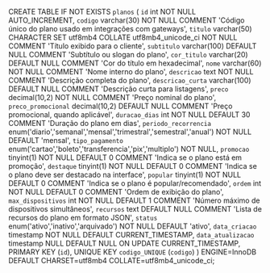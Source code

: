 CREATE TABLE IF NOT EXISTS `planos` (
  `id` int NOT NULL AUTO_INCREMENT,
  `codigo` varchar(30) NOT NULL COMMENT 'Código único do plano usado em integrações com gateways',
  `titulo` varchar(50) CHARACTER SET utf8mb4 COLLATE utf8mb4_unicode_ci NOT NULL COMMENT 'Título exibido para o cliente',
  `subtitulo` varchar(100) DEFAULT NULL COMMENT 'Subtítulo ou slogan do plano',
  `cor_titulo` varchar(20) DEFAULT NULL COMMENT 'Cor do título em hexadecimal',
  `nome` varchar(60) NOT NULL COMMENT 'Nome interno do plano',
  `descricao` text NOT NULL COMMENT 'Descrição completa do plano',
  `descricao_curta` varchar(100) DEFAULT NULL COMMENT 'Descrição curta para listagens',
  `preco` decimal(10,2) NOT NULL COMMENT 'Preço nominal do plano',
  `preco_promocional` decimal(10,2) DEFAULT NULL COMMENT 'Preço promocional, quando aplicável',
  `duracao_dias` int NOT NULL DEFAULT 30 COMMENT 'Duração do plano em dias',
  `periodo_recorrencia` enum('diario','semanal','mensal','trimestral','semestral','anual') NOT NULL DEFAULT 'mensal',
  `tipo_pagamento` enum('cartao','boleto','transferencia','pix','multiplo') NOT NULL,
  `promocao` tinyint(1) NOT NULL DEFAULT 0 COMMENT 'Indica se o plano está em promoção',
  `destaque` tinyint(1) NOT NULL DEFAULT 0 COMMENT 'Indica se o plano deve ser destacado na interface',
  `popular` tinyint(1) NOT NULL DEFAULT 0 COMMENT 'Indica se o plano é popular/recomendado',
  `ordem` int NOT NULL DEFAULT 0 COMMENT 'Ordem de exibição do plano',
  `max_dispositivos` int NOT NULL DEFAULT 1 COMMENT 'Número máximo de dispositivos simultâneos',
  `recursos` text DEFAULT NULL COMMENT 'Lista de recursos do plano em formato JSON',
  `status` enum('ativo','inativo','arquivado') NOT NULL DEFAULT 'ativo',
  `data_criacao` timestamp NOT NULL DEFAULT CURRENT_TIMESTAMP,
  `data_atualizacao` timestamp NULL DEFAULT NULL ON UPDATE CURRENT_TIMESTAMP,
  PRIMARY KEY (`id`),
  UNIQUE KEY `codigo_UNIQUE` (`codigo`)
) ENGINE=InnoDB DEFAULT CHARSET=utf8mb4 COLLATE=utf8mb4_unicode_ci;